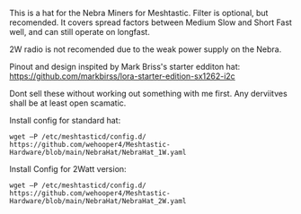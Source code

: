 This is a hat for the Nebra Miners for Meshtastic. Filter is optional, but recomended. It covers spread factors between Medium Slow and Short Fast well, and can still operate on longfast.

2W radio is not recomended due to the weak power supply on the Nebra.

Pinout and design inspited by Mark Briss's starter edditon hat:
https://github.com/markbirss/lora-starter-edition-sx1262-i2c

Dont sell these without working out something with me first. Any derviitves shall be at least open scamatic.

Install config for standard hat:
```
wget –P /etc/meshtasticd/config.d/ https://github.com/wehooper4/Meshtastic-Hardware/blob/main/NebraHat/NebraHat_1W.yaml
```

Install Config for 2Watt version:
```
wget –P /etc/meshtasticd/config.d/ https://github.com/wehooper4/Meshtastic-Hardware/blob/main/NebraHat/NebraHat_2W.yaml
```

